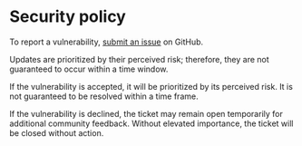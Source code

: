 # Security policy

To report a vulnerability,
[submit an issue](https://github.com/quisido/quisi.do/issues/new/choose)
on GitHub.

Updates are prioritized by their perceived risk; therefore, they are not
guaranteed to occur within a time window.

If the vulnerability is accepted, it will be prioritized by its perceived risk.
It is not guaranteed to be resolved within a time frame.

If the vulnerability is declined, the ticket may remain open temporarily for
additional community feedback. Without elevated importance, the ticket will
be closed without action.
